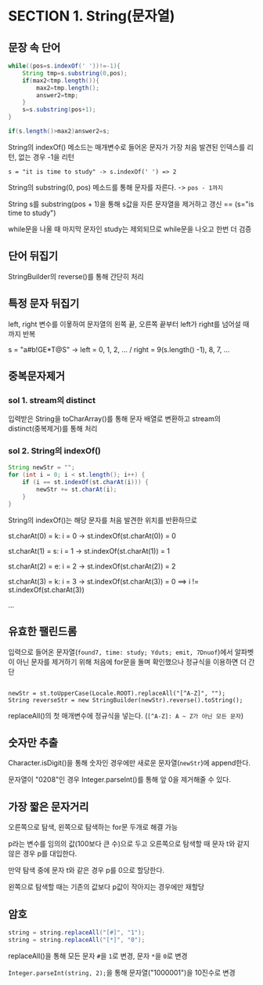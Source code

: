 # SECTION 1. String(문자열)

## 문장 속 단어

```java
while((pos=s.indexOf(' '))!=-1){
    String tmp=s.substring(0,pos);
    if(max2<tmp.length()){
        max2=tmp.length();
        answer2=tmp;
    }
    s=s.substring(pos+1);
}

if(s.length()>max2)answer2=s;
```

String의 indexOf() 메소드는 매개변수로 들어온 문자가 가장 처음 발견된 인덱스를 리턴, 없는 경우 -1을 리턴

`s = "it is time to study" -> s.indexOf(' ') => 2`

String의 substring(0, pos) 메소드를 통해 문자를 자른다. -> `pos - 1까지`

String s를 substring(pos + 1)을 통해 s값을 자른 문자열을 제거하고 갱신 == (s="is time to study")

while문을 나올 때 마지막 문자인 study는 제외되므로 while문을 나오고 한번 더 검증

## 단어 뒤집기

StringBuilder의 reverse()를 통해 간단히 처리

## 특정 문자 뒤집기

left, right 변수를 이욯하여 문자열의 왼쪽 끝, 오른쪽 끝부터 left가 right를 넘어설 때까지 반복

s = "a#b!GE*T@S" -> left = 0, 1, 2, ... / right = 9(s.length() -1), 8, 7, ...

## 중복문자제거

### sol 1. stream의 distinct

입력받은 String을 toCharArray()를 통해 문자 배열로 변환하고 stream의 distinct(중복제거)를 통해 처리

### sol 2. String의 indexOf()

```java
String newStr = "";
for (int i = 0; i < st.length(); i++) {
    if (i == st.indexOf(st.charAt(i))) {
        newStr += st.charAt(i);
    }
}
```

String의 indexOf()는 해당 문자를 처음 발견한 위치를 반환하므로

st.charAt(0) = k: i = 0 -> st.indexOf(st.charAt(0)) = 0

st.charAt(1) = s: i = 1 -> st.indexOf(st.charAt(1)) = 1

st.charAt(2) = e: i = 2 -> st.indexOf(st.charAt(2)) = 2

st.charAt(3) = k: i = 3 -> st.indexOf(st.charAt(3)) = 0 ==> i != st.indexOf(st.charAt(3))

...

## 유효한 팰린드롬

입력으로 들어온 문자열(`found7, time: study; Yduts; emit, 7Dnuof`)에서 알파벳이 아닌 문자를 제거하기 위해 처음에 for문을 돌며 확인했으나 정규식을 이용하면 더 간단

```

newStr = st.toUpperCase(Locale.ROOT).replaceAll("[^A-Z]", "");
String reverseStr = new StringBuilder(newStr).reverse().toString();

```

replaceAll()의 첫 매개변수에 정규식을 넣는다. (`[^A-Z]: A ~ Z가 아닌 모든 문자`)

## 숫자만 추출

Character.isDigit()을 통해 숫자인 경우에만 새로운 문자열(`newStr`)에 append한다.

문자열이 "0208"인 경우 Integer.parseInt()를 통해 앞 0을 제거해줄 수 있다.


## 가장 짧은 문자거리

오른쪽으로 탐색, 왼쪽으로 탐색하는 for문 두개로 해결 가능

p라는 변수를 임의의 값(100보다 큰 수)으로 두고 오른쪽으로 탐색할 때 문자 t와 같지 않은 경우 p를 대입한다.

만약 탐색 중에 문자 t와 같은 경우 p를 0으로 할당한다.

왼쪽으로 탐색할 때는 기존의 값보다 p값이 작아지는 경우에만 재할당

## 암호
```java
string = string.replaceAll("[#]", "1");
string = string.replaceAll("[*]", "0");

```

replaceAll()을 통해 모든 문자 `#`을 `1`로 변경, 문자 `*`을 `0`로 변경

`Integer.parseInt(string, 2);`을 통해 문자열("1000001")을 10진수로 변경


